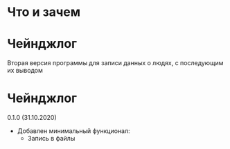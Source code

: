 # Что и зачем
# Чейнджлог

Вторая версия программы для записи данных о людях, с последующим их выводом

# Чейнджлог

0.1.0 (31.10.2020)
 - Добавлен минимальный функционал:
   - Запись в файлы
